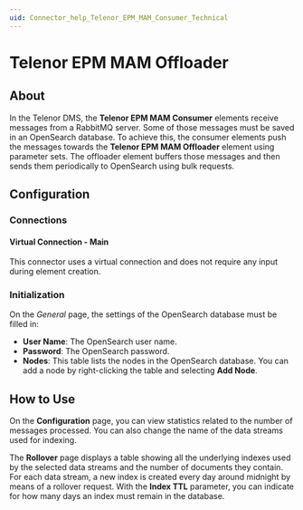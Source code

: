 ```yaml
---
uid: Connector_help_Telenor_EPM_MAM_Consumer_Technical
---
```


# Telenor EPM MAM Offloader

## About

In the Telenor DMS, the **Telenor EPM MAM Consumer** elements receive messages from a RabbitMQ server. Some of those messages must be saved in an OpenSearch database. To achieve this, the consumer elements push the messages towards the **Telenor EPM MAM Offloader** element using parameter sets. The offloader element buffers those messages and then sends them periodically to OpenSearch using bulk requests.

## Configuration

### Connections

#### Virtual Connection - Main

This connector uses a virtual connection and does not require any input during element creation.

### Initialization

On the *General* page, the settings of the OpenSearch database must be filled in:

- **User Name**: The OpenSearch user name.
- **Password**: The OpenSearch password.
- **Nodes**: This table lists the nodes in the OpenSearch database. You can add a node by right-clicking the table and selecting **Add Node**.

## How to Use

On the **Configuration** page, you can view statistics related to the number of messages processed. You can also change the name of the data streams used for indexing.

The **Rollover** page displays a table showing all the underlying indexes used by the selected data streams and the number of documents they contain. For each data stream, a new index is created every day around midnight by means of a rollover request. With the **Index TTL** parameter, you can indicate for how many days an index must remain in the database.
